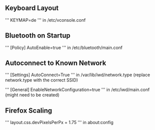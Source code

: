 ## Keyboard Layout
'''
KEYMAP=de
'''
in /etc/vconsole.conf

## Bluetooth on Startup
'''
[Policy]
AutoEnable=true
'''
in /etc/bluetooth/main.conf

## Autoconnect to Known Network
'''
[Settings]
AutoConnect=True
'''
in /var/lib/iwd/network.type (replace network.type with the correct SSID)

'''
[General]
EnableNetworkConfiguration=true
'''
in /etc/iwd/main.conf (might need to be created)

## Firefox Scaling
'''
layout.css.devPixelsPerPx = 1.75
'''
in about:config